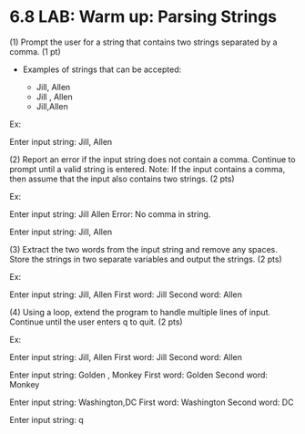 # 6.8 LAB: Warm up: Parsing Strings
(1) Prompt the user for a string that contains two strings separated by a comma. (1 pt)

- Examples of strings that can be accepted:

    - Jill, Allen
    - Jill , Allen
    - Jill,Allen


Ex:

Enter input string:
Jill, Allen

(2) Report an error if the input string does not contain a comma. Continue to prompt until a valid string is entered. Note: If the input contains a comma, then assume that the input also contains two strings. (2 pts)

Ex:

Enter input string:
Jill Allen
Error: No comma in string.

Enter input string:
Jill, Allen

(3) Extract the two words from the input string and remove any spaces. Store the strings in two separate variables and output the strings. (2 pts)

Ex:

Enter input string:
Jill, Allen
First word: Jill
Second word: Allen

(4) Using a loop, extend the program to handle multiple lines of input. Continue until the user enters q to quit. (2 pts)

Ex:

Enter input string:
Jill, Allen
First word: Jill
Second word: Allen

Enter input string:
Golden , Monkey
First word: Golden
Second word: Monkey

Enter input string:
Washington,DC
First word: Washington
Second word: DC

Enter input string:
q

